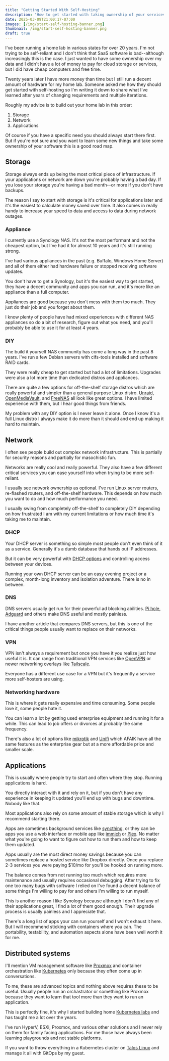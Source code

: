 ```yaml
---
title: "Getting Started With Self-Hosting"
description: "How to get started with taking ownership of your services"
date: 2025-03-09T21:00:17-07:00
images: [/img/start-self-hosting-banner.png]
thumbnail: /img/start-self-hosting-banner.png
draft: true
---
```


I've been running a home lab in various states for over 20 years.
I'm not trying to be self-reliant and I don't think that SaaS software is bad--although increasingly this is the case.
I just wanted to have some ownership over my data and I didn't have a lot of money to pay for cloud storage or services, but I did have cheap computers and free time.

Twenty years later I have more money than time but I still run a decent amount of hardware for my home lab.
Someone asked me how they should get started with self-hosting so I'm writing it down to share what I've learned after years of changing requirements and multiple iterations.

Roughly my advice is to build out your home lab in this order:

1. Storage
2. Network
3. Applications

Of course if you have a specific need you should always start there first.
But if you're not sure and you want to learn some new things and take some ownership of your software this is a good road map.

## Storage

Storage always ends up being the most critical piece of infrastructure.
If your applications or network are down you're probably having a bad day.
If you lose your storage you're having a bad month--or more if you don't have backups.

The reason I say to start with storage is it's critical for applications later and it's the easiest to calculate money saved over time.
It also comes in really handy to increase your speed to data and access to data during network outages.

### Appliance

I currently use a Synology NAS.
It's not the most performant and not the cheapest option, but I've had it for almost 10 years and it's still running strong.

I've had various appliances in the past (e.g. Buffalo, Windows Home Server) and all of them either had hardware failure or stopped receiving software updates.

You don't have to get a Synology, but it's the easiest way to get started, they have a decent community and apps you can run, and it's more like an appliance than a full computer.

Appliances are good because you don't mess with them too much.
They just do their job and you forget about them.

I know plenty of people have had mixed experiences with different NAS appliances so do a bit of research, figure out what you need, and you'll probably be able to use it for at least 4 years.

### DIY

The build it yourself NAS community has come a long way in the past 8 years.
I've run a few Debian servers with cifs-tools installed and software RAID cards.

They were really cheap to get started but had a lot of limitations.
Upgrades were also a lot more time than dedicated distros and appliances.

There are quite a few options for off-the-shelf storage distros which are really powerful and simpler than a general purpose Linux distro.
[Unraid](https://unraid.net), [OpenMediaVault](https://www.openmediavault.org), and [FreeNAS](https://www.truenas.com/freenas/) all look like great options.
I have limited experience with them, but I hear good things from friends.

My problem with any DIY option is I never leave it alone.
Once I know it's a full Linux distro I always make it do more than it should and end up making it hard to maintain.

## Network

I often see people build out complex network infrastructure.
This is partially for security reasons and partially for masochistic fun.

Networks are really cool and really powerful.
They also have a few different critical services you can ease yourself into when trying to be more self-reliant.

I usually see network ownership as optional.
I've run Linux server routers, re-flashed routers, and off-the-shelf hardware.
This depends on how much you want to do and how much performance you need.

I usually swing from completely off-the-shelf to completely DIY depending on how frustrated I am with my current limitations or how much time it's taking me to maintain.

### DHCP

Your DHCP server is something so simple most people don't even think of it as a service.
Generally it's a dumb database that hands out IP addresses.

But it can be very powerful with [DHCP options](https://www.iana.org/assignments/bootp-dhcp-parameters/bootp-dhcp-parameters.xhtml) and controlling access between your devices.

Running your own DHCP server can be an easy evening project or a complex, month-long inventory and isolation adventure.
There is no in between.

### DNS

DNS servers usually get run for their powerful ad blocking abilities.
[Pi hole](https://pi-hole.net), [Adguard](https://adguard.com/) and others make DNS useful and mostly painless.

I have another article that compares DNS servers, but this is one of the critical things people usually want to replace on their networks.

### VPN

VPN isn't always a requirement but once you have it you realize just how useful it is.
It can range from traditional VPN services like [OpenVPN](https://openvpn.net) or newer networking overlays like [Tailscale](https://tailscale.com).

Everyone has a different use case for a VPN but it's frequently a service more self-hosters are using.

### Networking hardware

This is where it gets really expensive and time consuming.
Some people love it, some people hate it.

You can learn a lot by getting used enterprise equipment and running it for a while.
This can lead to job offers or divorces at probably the same frequency.

There's also a lot of options like [mikrotik](https://mikrotik.com) and [Unifi](https://www.ui.com) which AFAIK have all the same features as the enterprise gear but at a more affordable price and smaller scale.

## Applications

This is usually where people try to start and often where they stop.
Running applications is hard.

You directly interact with it and rely on it, but if you don't have any experience in keeping it updated you'll end up with bugs and downtime.
Nobody like that.

Most applications also rely on some amount of stable storage which is why I recommend starting there.

Apps are sometimes background services like [syncthing](https://syncthing.net), or they can be apps you use a web interface or mobile app like [immich](https://immich.app) or [Plex](https://plex.tv).
No matter what you're going to want to figure out how to run them and how to keep them updated.

Apps usually are the most direct money savings because you can sometimes replace a hosted service like Dropbox directly.
Once you replace 2-3 services you were paying $10/mo for you'll be hooked on running more.

The balance comes from not running too much which requires more maintenance and usually requires occasional debugging.
After trying to fix one too many bugs with software I relied on I've found a decent balance of some things I'm willing to pay for and others I'm willing to run myself.

This is another reason I like Synology because although I don't find any of their applications great, I find a lot of them good enough.
Their upgrade process is usually painless and I appreciate that.

There's a long list of apps your can run yourself and I won't exhaust it here.
But I will recommend sticking with containers where you can.
The portability, testability, and automation aspects alone have been well worth it for me.

## Distributed systems

I'll mention VM management software like [Proxmox](https://www.proxmox.com) and container orchestration like [Kubernetes](https://kubernetes.io) only because they often come up in conversations.

To me, these are advanced topics and nothing above requires these to be useful.
Usually people run an orchastrator or something like Proxmox because they want to learn that tool more than they want to run an application.

This is perfectly fine, it's why I started building home [Kubernetes labs](https://justingarrison.com/cubernetes) and has taught me a lot over the years.

I've run HyperV, ESXi, Proxmox, and various other solutions and I never rely on them for family facing applications.
For me those have always been learning playgrounds and not stable platforms.

If you want to throw everything in a Kubernetes cluster on [Talos Linux](https://talos.dev) and manage it all with GitOps by my guest.
